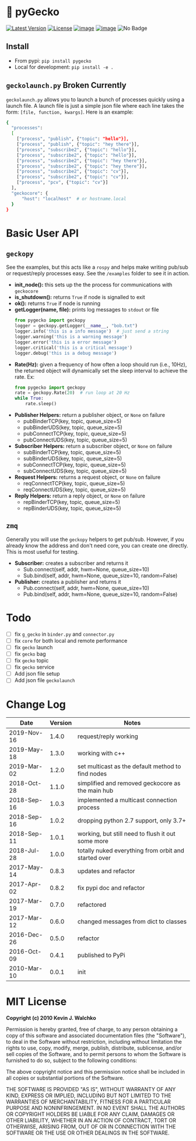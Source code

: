 # :lizard:  pyGecko

[![Latest Version](https://img.shields.io/pypi/v/pygecko.svg)](https://pypi.python.org/pypi/pygecko/)
[![License](https://img.shields.io/pypi/l/pygecko.svg)](https://pypi.python.org/pypi/pygecko/)
[![image](https://img.shields.io/pypi/pyversions/pygecko.svg)](https://pypi.python.org/pypi/pygecko)
[![image](https://img.shields.io/pypi/format/pygecko.svg)](https://pypi.python.org/pypi/pygecko)
![No Badge](https://github.com/gecko-robotics/gecko/workflows/Nose/badge.svg)


## Install

- From pypi: `pip install pygecko`
- Local for development: `pip install -e .`

## `geckolaunch.py` **Broken Currently**

`geckolaunch.py` allows you to launch a bunch of processes quickly using a launch
file. A launch file is just a simple json file where each line takes the form:
`[file, function, kwargs]`. Here is an example:

```bash
{
  "processes":
  [
    ["process", "publish", {"topic": "hello"}],
    ["process", "publish", {"topic": "hey there"}],
    ["process", "subscribe2", {"topic": "hello"}],
    ["process", "subscribe2", {"topic": "hello"}],
    ["process", "subscribe2", {"topic": "hey there"}],
    ["process", "subscribe2", {"topic": "hey there"}],
    ["process", "subscribe2", {"topic": "cv"}],
    ["process", "subscribe2", {"topic": "cv"}],
    ["process", "pcv", {"topic": "cv"}]
  ],
  "geckocore": {
      "host": "localhost"  # or hostname.local
  }
}
```

# Basic User API

## `geckopy`

See the examples, but this acts like a `rospy` and helps make writing
pub/sub or request/reply processes easy. See the `/examples` folder to
see it in action.

- **init_node():** this sets up the the process for communications with `geckocore`
- **is_shutdown():** returns `True` if node is signalled to exit
- **ok():** returns `True` if node is running
- **getLogger(name, file):** prints log messages to `stdout` or file
    ```python
    from pygecko import geckopy
    logger = geckopy.getLogger(__name__, "bob.txt")
    logger.info('this is a info message')  # just send a string
    logger.warning('this is a warning message')
    logger.error('this is a error message')
    logger.critical('this is a critical message')
    logger.debug('this is a debug message')
    ```
- **Rate(Hz):** given a frequency of how often a loop should run (i.e., 10Hz), the
returned object will dynamically set the sleep interval to achieve the rate. Ex:
    ```python
    from pygecko import geckopy
    rate = geckopy.Rate(20)  # run loop at 20 Hz
    while True:
        rate.sleep()
    ```
- **Publisher Helpers:** return a publisher object, or `None` on failure
    - pubBinderTCP(key, topic, queue_size=5)
    - pubBinderUDS(key, topic, queue_size=5)
    - pubConnectTCP(key, topic, queue_size=5)
    - pubConnectUDS(key, topic, queue_size=5)
- **Subscriber Helpers:** return a subscriber object, or `None` on failure
    - subBinderTCP(key, topic, queue_size=5)
    - subBinderUDS(key, topic, queue_size=5)
    - subConnectTCP(key, topic, queue_size=5)
    - subConnectUDS(key, topic, queue_size=5)
- **Request Helpers:** returns a request object, or `None` on failure
    - reqConnectTCP(key, topic, queue_size=5)
    - reqConnectUDS(key, topic, queue_size=5)
- **Reply Helpers:** return a reply object, or `None` on failure
    - repBinderTCP(key, topic, queue_size=5)
    - repBinderUDS(key, topic, queue_size=5)

## `zmq`

Generally you will use the `geckopy` helpers to get pub/sub. However, if you
already know the address and don't need core, you can create one directly. This
is most useful for testing.

- **Subscriber:** creates a subscriber and returns it
    - Sub.connect(self, addr, hwm=None, queue_size=10)
    - Sub.bind(self, addr, hwm=None, queue_size=10, random=False)
- **Publisher:** creates a publisher and returns it
    - Pub.connect(self, addr, hwm=None, queue_size=10)
    - Pub.bind(self, addr, hwm=None, queue_size=10, random=False)

# Todo

- [ ] fix `g_gecko` in `binder.py` and `connector.py`
- [ ] fix `core` for both local and remote performance
- [ ] fix `gecko` launch
- [ ] fix `gecko` bag
- [ ] fix `gecko` topic
- [ ] fix `gecko` service
- [ ] Add json file setup
- [ ] Add json file `geckolaunch`

# Change Log

Date        |Version| Notes
------------|-------|---------------------------------
2019-Nov-16 | 1.4.0 | request/reply working
2019-May-18 | 1.3.0 | working with c++
2019-Mar-02 | 1.2.0 | set multicast as the default method to find nodes
2018-Oct-28 | 1.1.0 | simplified and removed geckocore as the main hub
2018-Sep-16 | 1.0.3 | implemented a multicast connection process
2018-Sep-16 | 1.0.2 | dropping python 2.7 support, only 3.7+
2018-Sep-11 | 1.0.1 | working, but still need to flush it out some more
2018-Jul-28 | 1.0.0 | totally nuked everything from orbit and started over
2017-May-14 | 0.8.3 | updates and refactor
2017-Apr-02 | 0.8.2 | fix pypi doc and refactor
2017-Mar-19 | 0.7.0 | refactored
2017-Mar-12 | 0.6.0 | changed messages from dict to classes
2016-Dec-26 | 0.5.0 | refactor
2016-Oct-09 | 0.4.1 | published to PyPi
2010-Mar-10 | 0.0.1 | init


# MIT License

**Copyright (c) 2010 Kevin J. Walchko**

Permission is hereby granted, free of charge, to any person obtaining a copy of
this software and associated documentation files (the "Software"), to deal in
the Software without restriction, including without limitation the rights to
use, copy, modify, merge, publish, distribute, sublicense, and/or sell copies
of the Software, and to permit persons to whom the Software is furnished to do
so, subject to the following conditions:

The above copyright notice and this permission notice shall be included in all
copies or substantial portions of the Software.

THE SOFTWARE IS PROVIDED "AS IS", WITHOUT WARRANTY OF ANY KIND, EXPRESS OR
IMPLIED, INCLUDING BUT NOT LIMITED TO THE WARRANTIES OF MERCHANTABILITY, FITNESS
FOR A PARTICULAR PURPOSE AND NONINFRINGEMENT. IN NO EVENT SHALL THE AUTHORS OR
COPYRIGHT HOLDERS BE LIABLE FOR ANY CLAIM, DAMAGES OR OTHER LIABILITY, WHETHER
IN AN ACTION OF CONTRACT, TORT OR OTHERWISE, ARISING FROM, OUT OF OR IN
    CONNECTION WITH THE SOFTWARE OR THE USE OR OTHER DEALINGS IN THE SOFTWARE.
